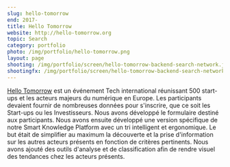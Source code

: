 ```yaml
---
slug: hello-tomorrow
end: 2017-
title: Hello Tomorrow
website: http://hello-tomorrow.org
topic: Search
category: portfolio
photo: /img/portfolio/hello-tomorrow.png
layout: page
shooting: /img/portfolio/screen/hello-tomorrow-backend-search-network.jpg
shootingfx: /img/portfolio/screen/hello-tomorrow-backend-search-network.jpg
---
```

[Hello Tomorrow]({{page.website}}) est un événement Tech international réunissant 500 start-ups et les acteurs majeurs du numérique en Europe.
Les participants devaient fournir de nombreuses données pour s'inscrire, que ce soit les Start-ups ou les Investisseurs. Nous avons développé le formulaire destiné aux participants. Nous avons ensuite développé une version spécifique
de notre Smart Knowledge Platform avec un tri intelligent et ergonomique.  Le but était de simplifier au maximum la découverte et la prise d'information sur les autres acteurs présents en fonction
de critères pertinents. Nous avons ajouté des outils d'analyse et de classification afin de rendre visuel des tendances chez les acteurs présents.